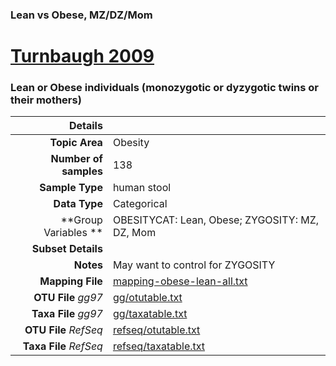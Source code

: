 ### Lean vs Obese, MZ/DZ/Mom
# [Turnbaugh 2009]( ../docs/turnbaugh_twins.html )
### Lean or Obese individuals (monozygotic or dyzygotic twins or their mothers)

| Details                   |                                                           |
| ------------------------: |-----------------------------------------------------------|
| **Topic Area**                | Obesity                                                |
| **Number of samples**         | 138                                         |
| **Sample Type**               | human stool                                         |
| **Data Type**                 | Categorical                                           |
| **Group Variables **          | OBESITYCAT: Lean, Obese; ZYGOSITY: MZ, DZ, Mom                                           |
| **Subset Details**            |                                   |
| **Notes**                     | May want to control for ZYGOSITY                                         |
| **Mapping File**              | [mapping-obese-lean-all.txt]( ../datasets/turnbaugh_twins/mapping-obese-lean-all.txt)        |
| **OTU File** *gg97*           | [gg/otutable.txt]( ../datasets/turnbaugh_twins/gg/otutable.txt)          |
| **Taxa File** *gg97*          | [gg/taxatable.txt]( ../datasets/turnbaugh_twins/gg/taxatable.txt)        |
| **OTU File** *RefSeq*         | [refseq/otutable.txt]( ../datasets/turnbaugh_twins/refseq/otutable.txt)  |
| **Taxa File** *RefSeq*        | [refseq/taxatable.txt]( ../datasets/turnbaugh_twins/refseq/taxatable.txt)|